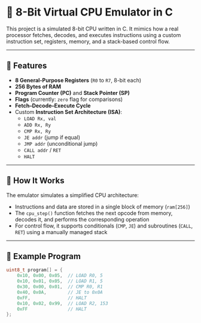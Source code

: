 # 🧠 8-Bit Virtual CPU Emulator in C

This project is a simulated 8-bit CPU written in C. It mimics how a real processor fetches, decodes, and executes instructions using a custom instruction set, registers, memory, and a stack-based control flow.

---

## 🚀 Features

- **8 General-Purpose Registers** (`R0` to `R7`, 8-bit each)
- **256 Bytes of RAM**
- **Program Counter (PC)** and **Stack Pointer (SP)**
- **Flags** (currently: `zero` flag for comparisons)
- **Fetch–Decode–Execute Cycle**
- Custom **Instruction Set Architecture (ISA)**:
  - `LOAD Rx, val`
  - `ADD Rx, Ry`
  - `CMP Rx, Ry`
  - `JE addr` (jump if equal)
  - `JMP addr` (unconditional jump)
  - `CALL addr` / `RET`
  - `HALT`

---

## 🧱 How It Works

The emulator simulates a simplified CPU architecture:
- Instructions and data are stored in a single block of memory (`ram[256]`)
- The `cpu_step()` function fetches the next opcode from memory, decodes it, and performs the corresponding operation
- For control flow, it supports conditionals (`CMP`, `JE`) and subroutines (`CALL`, `RET`) using a manually managed stack

---

## 🧪 Example Program

```c
uint8_t program[] = {
    0x10, 0x00, 0x05,  // LOAD R0, 5
    0x10, 0x01, 0x05,  // LOAD R1, 5
    0x30, 0x00, 0x01,  // CMP R0, R1
    0x40, 0x0A,        // JE to 0x0A
    0xFF,              // HALT
    0x10, 0x02, 0x99,  // LOAD R2, 153
    0xFF               // HALT
};
